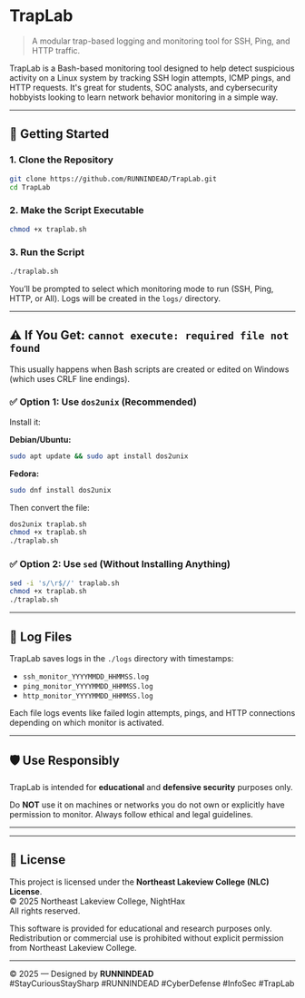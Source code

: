 # TrapLab

> A modular trap-based logging and monitoring tool for SSH, Ping, and HTTP traffic.

TrapLab is a Bash-based monitoring tool designed to help detect suspicious activity on a Linux system by tracking SSH login attempts, ICMP pings, and HTTP requests. It's great for students, SOC analysts, and cybersecurity hobbyists looking to learn network behavior monitoring in a simple way.

---

## 🚀 Getting Started

### 1. Clone the Repository

```bash
git clone https://github.com/RUNNINDEAD/TrapLab.git
cd TrapLab
```

### 2. Make the Script Executable

```bash
chmod +x traplab.sh
```

### 3. Run the Script

```bash
./traplab.sh
```

You’ll be prompted to select which monitoring mode to run (SSH, Ping, HTTP, or All). Logs will be created in the `logs/` directory.

---

## ⚠️ If You Get: `cannot execute: required file not found`

This usually happens when Bash scripts are created or edited on Windows (which uses CRLF line endings).

### ✅ Option 1: Use `dos2unix` (Recommended)

Install it:

**Debian/Ubuntu:**
```bash
sudo apt update && sudo apt install dos2unix
```

**Fedora:**
```bash
sudo dnf install dos2unix
```

Then convert the file:

```bash
dos2unix traplab.sh
chmod +x traplab.sh
./traplab.sh
```

### ✅ Option 2: Use `sed` (Without Installing Anything)

```bash
sed -i 's/\r$//' traplab.sh
chmod +x traplab.sh
./traplab.sh
```

---

## 📁 Log Files

TrapLab saves logs in the `./logs` directory with timestamps:

- `ssh_monitor_YYYYMMDD_HHMMSS.log`
- `ping_monitor_YYYYMMDD_HHMMSS.log`
- `http_monitor_YYYYMMDD_HHMMSS.log`

Each file logs events like failed login attempts, pings, and HTTP connections depending on which monitor is activated.

---

## 🛡️ Use Responsibly

TrapLab is intended for **educational** and **defensive security** purposes only.

Do **NOT** use it on machines or networks you do not own or explicitly have permission to monitor. Always follow ethical and legal guidelines.

---

---

## 📌 License

This project is licensed under the **Northeast Lakeview College (NLC) License**.  
© 2025 Northeast Lakeview College, NightHax  
All rights reserved.

This software is provided for educational and research purposes only.  
Redistribution or commercial use is prohibited without explicit permission from Northeast Lakeview College.

---

© 2025 — Designed by **RUNNINDEAD**  
#StayCuriousStaySharp #RUNNINDEAD #CyberDefense #InfoSec #TrapLab
